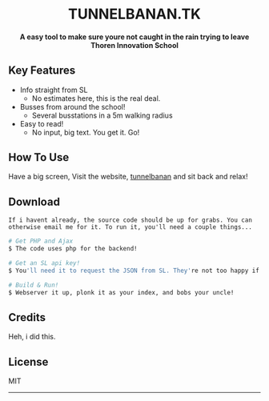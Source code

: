 <h1 align="center">
  <br>
  TUNNELBANAN.TK
  <br>
</h1>

<h4 align="center"> A easy tool to make sure youre not caught in the rain trying to leave Thoren Innovation School </h4>

## Key Features

* Info straight from SL
  - No estimates here, this is the real deal.
* Busses from around the school!
  - Several busstations in a 5m walking radius
* Easy to read!
  - No input, big text. You get it. Go!

## How To Use

Have a big screen, Visit the website, [tunnelbanan](http:/tunnelbanan.tk) and sit back and relax!


## Download

    If i havent already, the source code should be up for grabs. You can otherwise email me for it. To run it, you'll need a couple things...
    
    
```bash
# Get PHP and Ajax
$ The code uses php for the backend!

# Get an SL api key!
$ You'll need it to request the JSON from SL. They're not too happy if you try without a key.

# Build & Run!
$ Webserver it up, plonk it as your index, and bobs your uncle!
```

## Credits

Heh, i did this.

## License

MIT

---


